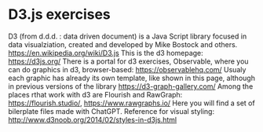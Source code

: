 # D3.js exercises

D3 (from d.d.d. : data driven document) is a Java Script library focused in data visualziation, created and developed by Mike Bostock and others.
https://en.wikipedia.org/wiki/D3.js
This is the d3 homepage:
https://d3js.org/
There is a portal for d3 exercises, Observable, where you can do graphics in d3, browser-based:
https://observablehq.com/
Usualy each graphic has already its own template, like shown in this page, although in previous versions of the library
https://d3-graph-gallery.com/
Among the places rthat work with d3 are Flourish and RawGraph:
https://flourish.studio/, https://www.rawgraphs.io/
Here you will find a set of bilerplate files made with ChatGPT.
Reference for visual styling: http://www.d3noob.org/2014/02/styles-in-d3js.html

